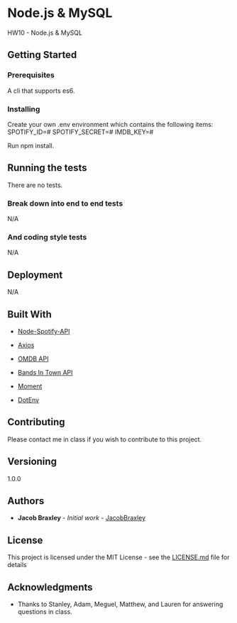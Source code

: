 # Node.js & MySQL

HW10 - Node.js & MySQL

## Getting Started



### Prerequisites

A cli that supports es6.

### Installing

Create your own .env environment which contains the following items:
   SPOTIFY_ID=#
   SPOTIFY_SECRET=#
   IMDB_KEY=#

Run npm install.

## Running the tests

There are no tests.

### Break down into end to end tests

N/A

### And coding style tests

N/A

## Deployment

N/A

## Built With

* [Node-Spotify-API](https://www.npmjs.com/package/node-spotify-api)

* [Axios](https://www.npmjs.com/package/axios)

* [OMDB API](http://www.omdbapi.com)

* [Bands In Town API](http://www.artists.bandsintown.com/bandsintown-api)

* [Moment](https://www.npmjs.com/package/moment)

* [DotEnv](https://www.npmjs.com/package/dotenv)

## Contributing

Please contact me in class if you wish to contribute to this project.

## Versioning

1.0.0

## Authors

* **Jacob Braxley** - *Initial work* - [JacobBraxley](https://github.com/JacobBraxley)

## License

This project is licensed under the MIT License - see the [LICENSE.md](LICENSE.md) file for details

## Acknowledgments

* Thanks to Stanley, Adam, Meguel, Matthew, and Lauren for answering questions in class.
